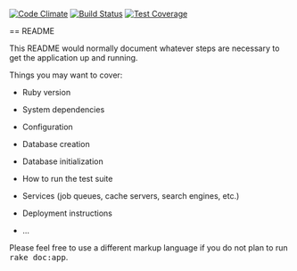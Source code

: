 [![Code Climate](https://codeclimate.com/github/Vizzuality/plannr/badges/gpa.svg)](https://codeclimate.com/github/Vizzuality/plannr)
[![Build Status](https://travis-ci.org/Vizzuality/plannr.svg?branch=master)](https://travis-ci.org/Vizzuality/plannr)
[![Test Coverage](https://codeclimate.com/github/Vizzuality/plannr/badges/coverage.svg)](https://codeclimate.com/github/Vizzuality/plannr/coverage)

== README

This README would normally document whatever steps are necessary to get the
application up and running.

Things you may want to cover:

* Ruby version

* System dependencies

* Configuration

* Database creation

* Database initialization

* How to run the test suite

* Services (job queues, cache servers, search engines, etc.)

* Deployment instructions

* ...


Please feel free to use a different markup language if you do not plan to run
<tt>rake doc:app</tt>.
